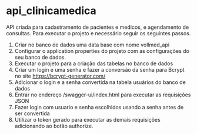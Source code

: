 # api_clinicamedica
API criada para cadastramento de pacientes e medicos, e agendamento de consultas.
Para executar o projeto e necessário seguir os seguintes passos.
1. Criar no banco de dados uma data base com nome vollmed_api
1. Configurar o application properties do projeto com as configurações do seu banco de dados.
2. Executar o projeto para a criação das tabelas no banco de dados
3. Criar um login e uma senha e fazer a conversão da senha para Bcrypt no site https://bcrypt-generator.com/
4. Adicionar o login e a senha convertida na tabela usuários do banco de dados
5. Entrar no endereço /swagger-ui/index.html para executar as requisições JSON
6. Fazer login com usuario e senha escolhidos usando a senha antes de ser convertida
7. Utilizar o token gerado para executar as demais requisições adicionando ao botão authorize.

